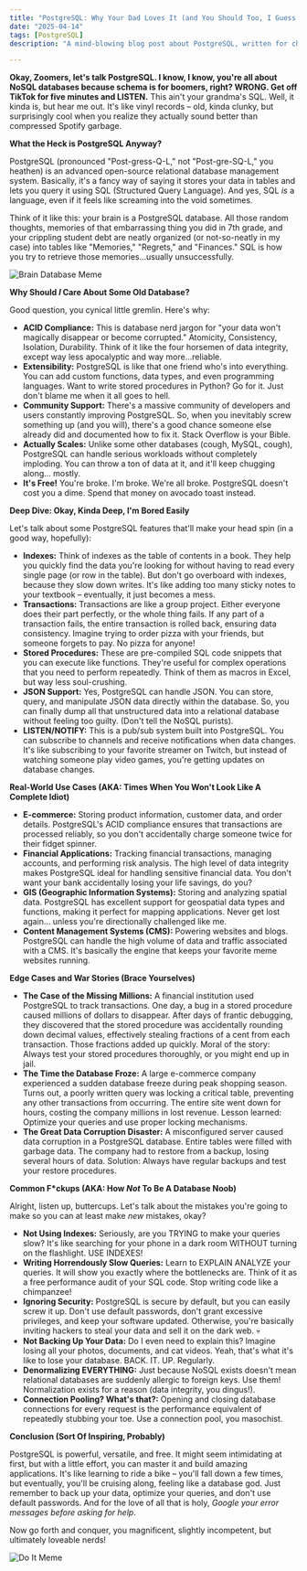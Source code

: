 ```yaml
---
title: "PostgreSQL: Why Your Dad Loves It (and You Should Too, I Guess 💀🙏)"
date: "2025-04-14"
tags: [PostgreSQL]
description: "A mind-blowing blog post about PostgreSQL, written for chaotic Gen Z engineers. Prepare to be slightly less dumb."

---
```


**Okay, Zoomers, let's talk PostgreSQL. I know, I know, you're all about NoSQL databases because schema is for boomers, right? WRONG. Get off TikTok for five minutes and LISTEN.** This ain't your grandma's SQL. Well, it kinda is, but hear me out. It's like vinyl records – old, kinda clunky, but surprisingly cool when you realize they actually sound better than compressed Spotify garbage.

**What the Heck is PostgreSQL Anyway?**

PostgreSQL (pronounced "Post-gress-Q-L," not "Post-gre-SQ-L," you heathen) is an advanced open-source relational database management system. Basically, it's a fancy way of saying it stores your data in tables and lets you query it using SQL (Structured Query Language). And yes, SQL *is* a language, even if it feels like screaming into the void sometimes.

Think of it like this: your brain is a PostgreSQL database. All those random thoughts, memories of that embarrassing thing you did in 7th grade, and your crippling student debt are neatly organized (or not-so-neatly in my case) into tables like "Memories," "Regrets," and "Finances." SQL is how you try to retrieve those memories…usually unsuccessfully.

![Brain Database Meme](https://i.kym-cdn.com/photos/images/original/001/333/354/98f.jpg)

**Why Should *I* Care About Some Old Database?**

Good question, you cynical little gremlin. Here's why:

*   **ACID Compliance:** This is database nerd jargon for "your data won't magically disappear or become corrupted." Atomicity, Consistency, Isolation, Durability. Think of it like the four horsemen of data integrity, except way less apocalyptic and way more…reliable.
*   **Extensibility:** PostgreSQL is like that one friend who's into everything. You can add custom functions, data types, and even programming languages. Want to write stored procedures in Python? Go for it. Just don't blame me when it all goes to hell.
*   **Community Support:** There's a massive community of developers and users constantly improving PostgreSQL. So, when you inevitably screw something up (and you will), there's a good chance someone else already did and documented how to fix it. Stack Overflow is your Bible.
*   **Actually Scales:** Unlike some other databases (cough, MySQL, cough), PostgreSQL can handle serious workloads without completely imploding. You can throw a ton of data at it, and it'll keep chugging along... mostly.
*   **It's Free!** You're broke. I'm broke. We're all broke. PostgreSQL doesn't cost you a dime. Spend that money on avocado toast instead.

**Deep Dive: Okay, Kinda Deep, I'm Bored Easily**

Let's talk about some PostgreSQL features that'll make your head spin (in a good way, hopefully):

*   **Indexes:** Think of indexes as the table of contents in a book. They help you quickly find the data you're looking for without having to read every single page (or row in the table). But don't go overboard with indexes, because they slow down writes. It's like adding too many sticky notes to your textbook – eventually, it just becomes a mess.
*   **Transactions:** Transactions are like a group project. Either everyone does their part perfectly, or the whole thing fails. If any part of a transaction fails, the entire transaction is rolled back, ensuring data consistency. Imagine trying to order pizza with your friends, but someone forgets to pay. No pizza for anyone!
*   **Stored Procedures:** These are pre-compiled SQL code snippets that you can execute like functions. They're useful for complex operations that you need to perform repeatedly. Think of them as macros in Excel, but way less soul-crushing.
*   **JSON Support:** Yes, PostgreSQL can handle JSON. You can store, query, and manipulate JSON data directly within the database. So, you can finally dump all that unstructured data into a relational database without feeling too guilty. (Don't tell the NoSQL purists).
*   **LISTEN/NOTIFY:** This is a pub/sub system built into PostgreSQL. You can subscribe to channels and receive notifications when data changes. It's like subscribing to your favorite streamer on Twitch, but instead of watching someone play video games, you're getting updates on database changes.

**Real-World Use Cases (AKA: Times When You Won't Look Like A Complete Idiot)**

*   **E-commerce:** Storing product information, customer data, and order details. PostgreSQL's ACID compliance ensures that transactions are processed reliably, so you don't accidentally charge someone twice for their fidget spinner.
*   **Financial Applications:** Tracking financial transactions, managing accounts, and performing risk analysis. The high level of data integrity makes PostgreSQL ideal for handling sensitive financial data. You don't want your bank accidentally losing your life savings, do you?
*   **GIS (Geographic Information Systems):** Storing and analyzing spatial data. PostgreSQL has excellent support for geospatial data types and functions, making it perfect for mapping applications. Never get lost again… unless you're directionally challenged like me.
*   **Content Management Systems (CMS):** Powering websites and blogs. PostgreSQL can handle the high volume of data and traffic associated with a CMS. It's basically the engine that keeps your favorite meme websites running.

**Edge Cases and War Stories (Brace Yourselves)**

*   **The Case of the Missing Millions:** A financial institution used PostgreSQL to track transactions. One day, a bug in a stored procedure caused millions of dollars to disappear. After days of frantic debugging, they discovered that the stored procedure was accidentally rounding down decimal values, effectively stealing fractions of a cent from each transaction. Those fractions added up quickly. Moral of the story: Always test your stored procedures thoroughly, or you might end up in jail.
*   **The Time the Database Froze:** A large e-commerce company experienced a sudden database freeze during peak shopping season. Turns out, a poorly written query was locking a critical table, preventing any other transactions from occurring. The entire site went down for hours, costing the company millions in lost revenue. Lesson learned: Optimize your queries and use proper locking mechanisms.
*   **The Great Data Corruption Disaster:** A misconfigured server caused data corruption in a PostgreSQL database. Entire tables were filled with garbage data. The company had to restore from a backup, losing several hours of data. Solution: Always have regular backups and test your restore procedures.

**Common F\*ckups (AKA: How *Not* To Be A Database Noob)**

Alright, listen up, buttercups. Let's talk about the mistakes you're going to make so you can at least make *new* mistakes, okay?

*   **Not Using Indexes:** Seriously, are you TRYING to make your queries slow? It's like searching for your phone in a dark room WITHOUT turning on the flashlight. USE INDEXES!
*   **Writing Horrendously Slow Queries:** Learn to EXPLAIN ANALYZE your queries. It will show you exactly where the bottlenecks are. Think of it as a free performance audit of your SQL code. Stop writing code like a chimpanzee!
*   **Ignoring Security:** PostgreSQL is secure by default, but you can easily screw it up. Don't use default passwords, don't grant excessive privileges, and keep your software updated. Otherwise, you're basically inviting hackers to steal your data and sell it on the dark web. 💀
*   **Not Backing Up Your Data:** Do I even need to explain this? Imagine losing all your photos, documents, and cat videos. Yeah, that's what it's like to lose your database. BACK. IT. UP. Regularly.
*   **Denormalizing EVERYTHING:** Just because NoSQL exists doesn't mean relational databases are suddenly allergic to foreign keys. Use them! Normalization exists for a reason (data integrity, you dingus!).
*   **Connection Pooling? What's that?:** Opening and closing database connections for every request is the performance equivalent of repeatedly stubbing your toe. Use a connection pool, you masochist.

**Conclusion (Sort Of Inspiring, Probably)**

PostgreSQL is powerful, versatile, and free. It might seem intimidating at first, but with a little effort, you can master it and build amazing applications. It's like learning to ride a bike – you'll fall down a few times, but eventually, you'll be cruising along, feeling like a database god. Just remember to back up your data, optimize your queries, and don't use default passwords. And for the love of all that is holy, *Google your error messages before asking for help*.

Now go forth and conquer, you magnificent, slightly incompetent, but ultimately loveable nerds!

![Do It Meme](https://i.kym-cdn.com/photos/images/newsfeed/000/617/455/5ec.png)
